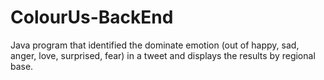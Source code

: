 # ColourUs-BackEnd
Java program that identified the dominate emotion (out of happy, sad, anger, love, surprised, fear) in a tweet and displays the results by regional base.
